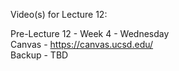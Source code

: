 Video(s) for Lecture 12:

Pre-Lecture 12 - Week 4 - Wednesday  
Canvas - https://canvas.ucsd.edu/  
Backup - TBD